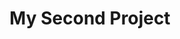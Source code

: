 ---
title: My Second Project
layout: default
year: 2020
excerpt: Lorem ipsum dolor sit amet, consectetur adipiscing elit. Nullam ac sapien vel sem tristique consequat ac eu magna. Nulla condimentum erat quis enim tempor consequat.
tags: [HTML, CSS, JavaScript]
---